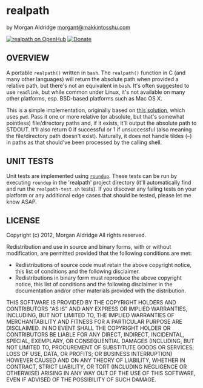 realpath
========

by Morgan Aldridge <morgant@makkintosshu.com>

[![realpath on OpenHub](https://www.openhub.net/p/realpath/widgets/project_thin_badge.gif)](https://www.openhub.net/p/realpath) [![Donate](https://img.shields.io/badge/Donate-PayPal-green.svg)](https://www.paypal.com/cgi-bin/webscr?cmd=_donations&business=DBY3R8ARLDELE&currency_code=USD&source=url)

OVERVIEW
--------

A portable `realpath()` written in `bash`. The `realpath()` function in C (and many other languages) will return the absolute path when provided a relative path, but there's not an equivalent in `bash`. It's often suggested to use `readlink`, but while common under Linux, it's not available on many other platforms, esp. BSD-based platforms such as Mac OS X.

This is a simple implementation, originally based on [this solution](http://www.linuxquestions.org/questions/programming-9/bash-script-return-full-path-and-filename-680368/page2.html#post4239549), which uses `pwd`. Pass it one or more relative (or absolute, but that's somewhat pointless) file/directory paths and, if it exists, it'll output the absolute path to STDOUT. It'll also return 0 if successful or 1 if unsuccessful (also meaning the file/directory path doesn't exist). Naturally, it does not handle tildes (`~`) in paths as that should've been processed by the calling shell.

UNIT TESTS
----------

Unit tests are implemented using [`roundup`](https://github.com/bmizerany/roundup). These tests can be run by executing `roundup` in the 'realpath' project directory (it'll automatically find and run the `realpath-test.sh` tests). If you discover any failing tests on your platform or any additional edge cases that should be tested, please let me know ASAP.

LICENSE
-------

Copyright (c) 2012, Morgan Aldridge
All rights reserved.

Redistribution and use in source and binary forms, with or without modification, are permitted provided that the following conditions are met:

* Redistributions of source code must retain the above copyright notice, this list of conditions and the following disclaimer.
* Redistributions in binary form must reproduce the above copyright notice, this list of conditions and the following disclaimer in the documentation and/or other materials provided with the distribution.

THIS SOFTWARE IS PROVIDED BY THE COPYRIGHT HOLDERS AND CONTRIBUTORS "AS IS" AND ANY EXPRESS OR IMPLIED WARRANTIES, INCLUDING, BUT NOT LIMITED TO, THE IMPLIED WARRANTIES OF MERCHANTABILITY AND FITNESS FOR A PARTICULAR PURPOSE ARE DISCLAIMED. IN NO EVENT SHALL THE COPYRIGHT HOLDER OR CONTRIBUTORS BE LIABLE FOR ANY DIRECT, INDIRECT, INCIDENTAL, SPECIAL, EXEMPLARY, OR CONSEQUENTIAL DAMAGES (INCLUDING, BUT NOT LIMITED TO, PROCUREMENT OF SUBSTITUTE GOODS OR SERVICES; LOSS OF USE, DATA, OR PROFITS; OR BUSINESS INTERRUPTION) HOWEVER CAUSED AND ON ANY THEORY OF LIABILITY, WHETHER IN CONTRACT, STRICT LIABILITY, OR TORT (INCLUDING NEGLIGENCE OR OTHERWISE) ARISING IN ANY WAY OUT OF THE USE OF THIS SOFTWARE, EVEN IF ADVISED OF THE POSSIBILITY OF SUCH DAMAGE.

